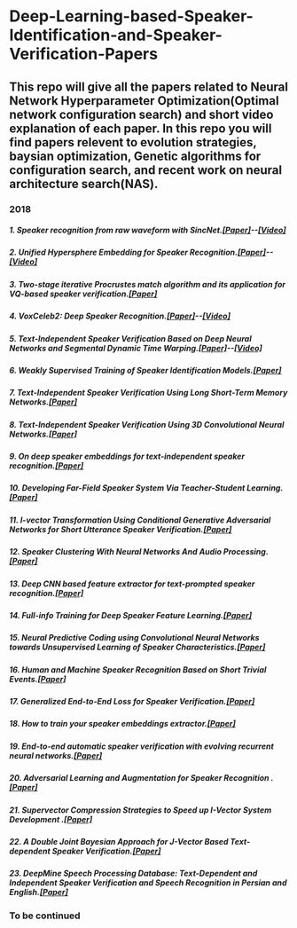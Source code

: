 # Deep-Learning-based-Speaker-Identification-and-Speaker-Verification-Papers
## This repo will give all the papers related to Neural Network Hyperparameter Optimization(Optimal network configuration search) and short video explanation of each paper. In this repo you will find papers relevent to evolution strategies, baysian optimization, Genetic algorithms for configuration search, and recent work on neural architecture search(NAS). 

### 2018
##### 1. Speaker recognition from raw waveform with SincNet.[\[Paper\]](https://arxiv.org/pdf/1808.00158.pdf)--[\[Video\]]()
##### 2. Unified Hypersphere Embedding for Speaker Recognition.[\[Paper\]](https://arxiv.org/pdf/1807.08312)--[\[Video\]](https://www.youtube.com/watch?v=i9f0xKHj-UI)

##### 3. Two-stage iterative Procrustes match algorithm and its application for VQ-based speaker verification.[\[Paper\]](https://arxiv.org/pdf/1807.03587)
##### 4. VoxCeleb2: Deep Speaker Recognition.[\[Paper\]](https://arxiv.org/pdf/1806.05622)--[\[Video\]](https://www.youtube.com/watch?v=05FIR8HNuz0&t=4s)
##### 5. Text-Independent Speaker Verification Based on Deep Neural Networks and Segmental Dynamic Time Warping.[\[Paper\]](https://arxiv.org/pdf/1806.09932.pdf)--[\[Video\]](https://www.youtube.com/watch?v=LKRw5_qEKPo&t=932s)
##### 6. Weakly Supervised Training of Speaker Identification Models.[\[Paper\]](https://arxiv.org/pdf/1806.08621.pdf)
##### 7. Text-Independent Speaker Verification Using Long Short-Term Memory Networks.[\[Paper\]](https://arxiv.org/pdf/1805.00604.pdf)
##### 8. Text-Independent Speaker Verification Using 3D Convolutional Neural Networks.[\[Paper\]](https://arxiv.org/pdf/1705.09422.pdf)
##### 9. On deep speaker embeddings for text-independent speaker recognition.[\[Paper\]](https://arxiv.org/pdf/1804.10080.pdf)
##### 10. Developing Far-Field Speaker System Via Teacher-Student Learning.[\[Paper\]](https://arxiv.org/pdf/1804.05166.pdf)
##### 11. I-vector Transformation Using Conditional Generative Adversarial Networks for Short Utterance Speaker Verification.[\[Paper\]](https://arxiv.org/pdf/1804.00290.pdf)
##### 12. Speaker Clustering With Neural Networks And Audio Processing.[\[Paper\]](https://arxiv.org/pdf/1803.08276.pdf)
##### 13. Deep CNN based feature extractor for text-prompted speaker recognition.[\[Paper\]](https://arxiv.org/pdf/1803.05307.pdf)
##### 14. Full-info Training for Deep Speaker Feature Learning.[\[Paper\]](https://arxiv.org/pdf/1711.00366.pdf)
##### 15. Neural Predictive Coding using Convolutional Neural Networks towards Unsupervised Learning of Speaker Characteristics.[\[Paper\]](https://arxiv.org/pdf/1802.07860.pdf)
##### 16. Human and Machine Speaker Recognition Based on Short Trivial Events.[\[Paper\]](https://arxiv.org/pdf/1711.05443.pdf)
##### 17. Generalized End-to-End Loss for Speaker Verification.[\[Paper\]](https://arxiv.org/pdf/1710.10467.pdf)
##### 18. How to train your speaker embeddings extractor.[\[Paper\]](https://www.sri.com/sites/default/files/publications/how_to_train_your_speaker_embeddings_extractor.submitted.pdf)
##### 19. End-to-end automatic speaker verification with evolving recurrent neural networks.[\[Paper\]](http://www.eurecom.fr/en/publication/5540/download/sec-publi-5540_1.pdf) 
##### 20. Adversarial Learning and Augmentation for Speaker Recognition .[\[Paper\]](https://www.isca-speech.org/archive/Odyssey_2018/pdfs/33.pdf)
##### 21. Supervector Compression Strategies to Speed up I-Vector System Development .[\[Paper\]](https://arxiv.org/pdf/1805.01156.pdf)
##### 22. A Double Joint Bayesian Approach for J-Vector Based Text-dependent Speaker Verification.[\[Paper\]](https://arxiv.org/pdf/1711.06434.pdf)
##### 23. DeepMine Speech Processing Database: Text-Dependent and Independent Speaker Verification and Speech Recognition in Persian and English.[\[Paper\]](https://pdfs.semanticscholar.org/c59e/1f92d8ea0dd7801a2c8459258bfd8901ba78.pdf?_ga=2.124500616.385918562.1536232475-392779797.1536058063)

### To be continued


